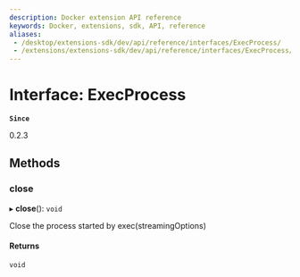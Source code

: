 ```yaml
---
description: Docker extension API reference
keywords: Docker, extensions, sdk, API, reference
aliases:
 - /desktop/extensions-sdk/dev/api/reference/interfaces/ExecProcess/
 - /extensions/extensions-sdk/dev/api/reference/interfaces/ExecProcess/
---
```


# Interface: ExecProcess

**`Since`**

0.2.3

## Methods

### close

▸ **close**(): `void`

Close the process started by exec(streamingOptions)

#### Returns

`void`

